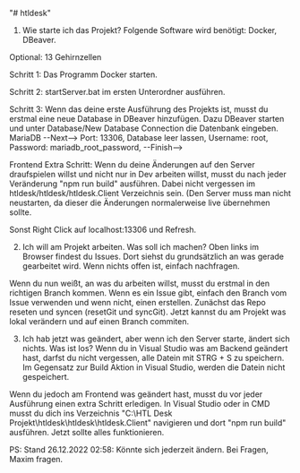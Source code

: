 "# htldesk"

1) Wie starte ich das Projekt?
Folgende Software wird benötigt: Docker, DBeaver.

Optional: 13 Gehirnzellen

Schritt 1: Das Programm Docker starten.

Schritt 2: startServer.bat im ersten Unterordner ausführen.

Schritt 3: Wenn das deine erste Ausführung des Projekts ist, musst du erstmal eine neue Database in DBeaver hinzufügen. Dazu DBeaver starten und unter Database/New Database Connection die Datenbank eingeben. MariaDB --Next--> Port: 13306, Database leer lassen, Username: root, Password: mariadb_root_password, --Finish-->

Frontend Extra Schritt: Wenn du deine Änderungen auf den Server draufspielen willst und nicht nur in Dev arbeiten willst, musst du nach jeder Veränderung "npm run build" ausführen. Dabei nicht vergessen im htldesk/htldesk/htldesk.Client Verzeichnis sein. (Den Server muss man nicht neustarten, da dieser die Änderungen normalerweise live übernehmen sollte.

Sonst Right Click auf localhost:13306 und Refresh.

2) Ich will am Projekt arbeiten. Was soll ich machen?
Oben links im Browser findest du Issues. Dort siehst du grundsätzlich an was gerade gearbeitet wird. Wenn nichts offen ist, einfach nachfragen.

Wenn du nun weißt, an was du arbeiten willst, musst du erstmal in den richtigen Branch kommen. Wenn es ein Issue gibt, einfach den Branch vom Issue verwenden und wenn nicht, einen erstellen. Zunächst das Repo reseten und syncen (resetGit und syncGit). Jetzt kannst du am Projekt was lokal verändern und auf einen Branch commiten.

3) Ich hab jetzt was geändert, aber wenn ich den Server starte, ändert sich nichts. Was ist los?
Wenn du in Visual Studio was am Backend geändert hast, darfst du nicht vergessen, alle Datein mit STRG + S zu speichern. Im Gegensatz zur Build Aktion in Visual Studio, werden die Datein nicht gespeichert.

Wenn du jedoch am Frontend was geändert hast, musst du vor jeder Ausführung einen extra Schritt erledigen. In Visual Studio oder in CMD musst du dich ins Verzeichnis "C:\HTL Desk Projekt\htldesk\htldesk\htldesk.Client" navigieren und dort "npm run build" ausführen. Jetzt sollte alles funktionieren.

PS: Stand 26.12.2022 02:58: Könnte sich jederzeit ändern. Bei Fragen, Maxim fragen.
